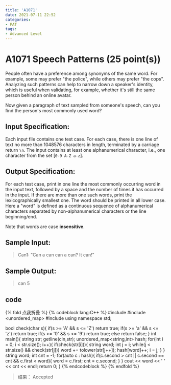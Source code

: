 ```yaml
---
title: 'A1071'
date: 2021-07-11 22:52
categories:
- PAT
tags:
- Advanced Level
---
```

# A1071 Speech Patterns (25 point(s))
People often have a preference among synonyms of the same word. For example, some may prefer "the police", while others may prefer "the cops". Analyzing such patterns can help to narrow down a speaker's identity, which is useful when validating, for example, whether it's still the same person behind an online avatar.
<!-- more -->
Now given a paragraph of text sampled from someone's speech, can you find the person's most commonly used word?

## Input Specification:
Each input file contains one test case. For each case, there is one line of text no more than 1048576 characters in length, terminated by a carriage return `\n`. The input contains at least one alphanumerical character, i.e., one character from the set [`0-9 A-Z a-z`].

## Output Specification:
For each test case, print in one line the most commonly occurring word in the input text, followed by a space and the number of times it has occurred in the input. If there are more than one such words, print the lexicographically smallest one. The word should be printed in all lower case. Here a "word" is defined as a continuous sequence of alphanumerical characters separated by non-alphanumerical characters or the line beginning/end.

Note that words are case **insensitive**.

## Sample Input:
> Can1: "Can a can can a can?  It can!"

## Sample Output:
> can 5

 
## code
{% fold 点我折叠 %}
{% codeblock lang:C++ %}
#include <iostream>
#include <unordered_map>
#include <cstring>
using namespace std;

bool check(char s){
    if(s >= 'A' && s <= 'Z') return true;
    if(s >= 'a' && s <= 'z') return true;
    if(s >= '0' && s <= '9') return true;
    else return false;
}
int main(){
    string str;
    getline(cin,str);
    unordered_map<string,int> hash;
    for(int i = 0; i < str.size(); i++){
        if(check(str[i])){
            string word;
            int j = i;
            while(j < str.size() && check(str[j])) word += tolower(str[j++]);
            hash[word]++;
            i = j;
        }
    }
    string word;
    int cnt = -1;
    for(auto c : hash){
        if(c.second > cnt || c.second == cnt && c.first < word){
            word = c.first;
            cnt = c.second;
        }
    }
    cout << word << ' ' << cnt << endl;
    return 0;
}
{% endcodeblock %}
{% endfold %}
> 结果： Accepted
